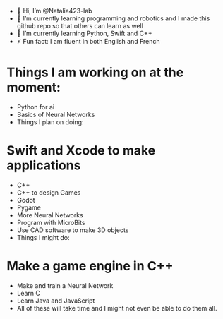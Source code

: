- 👋 Hi, I’m @Natalia423-lab
- 👀 I’m currently learning programming and robotics and I made this github repo so that others can learn as well 
- 🌱 I’m currently learning Python, Swift and C++
- ⚡ Fun fact: I am fluent in both English and French 

# Things I am working on at the moment:

- Python for ai
- Basics of Neural Networks
- Things I plan on doing:

# Swift and Xcode to make applications
- C++
- C++ to design Games
- Godot
- Pygame
- More Neural Networks
- Program with MicroBits
- Use CAD software to make 3D objects
- Things I might do:

# Make a game engine in C++
- Make and train a Neural Network
- Learn C
- Learn Java and JavaScript
- All of these will take time and I might not even be able to do them all.
